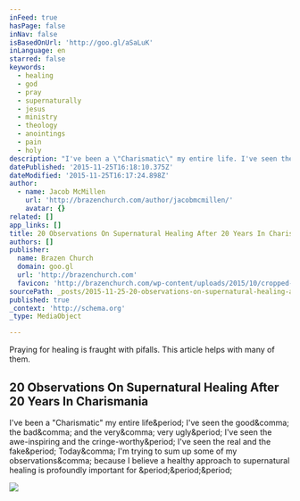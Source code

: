 ```yaml
---
inFeed: true
hasPage: false
inNav: false
isBasedOnUrl: 'http://goo.gl/aSaLuK'
inLanguage: en
starred: false
keywords:
  - healing
  - god
  - pray
  - supernaturally
  - jesus
  - ministry
  - theology
  - anointings
  - pain
  - holy
description: "I've been a \"Charismatic\" my entire life. I've seen the good, the bad, and the very, very ugly. I've seen the awe-inspiring and the cringe-worthy. I've seen the real and the fake. Today, I'm trying to sum up some of my observations, because I believe a healthy approach to supernatural healing is profoundly important for ..."
datePublished: '2015-11-25T16:18:10.375Z'
dateModified: '2015-11-25T16:17:24.898Z'
author:
  - name: Jacob McMillen
    url: 'http://brazenchurch.com/author/jacobmcmillen/'
    avatar: {}
related: []
app_links: []
title: 20 Observations On Supernatural Healing After 20 Years In Charismania
authors: []
publisher:
  name: Brazen Church
  domain: goo.gl
  url: 'http://brazenchurch.com'
  favicon: 'http://brazenchurch.com/wp-content/uploads/2015/10/cropped-512logo-192x192.jpg'
sourcePath: _posts/2015-11-25-20-observations-on-supernatural-healing-after-20-years-in-ch.md
published: true
_context: 'http://schema.org'
_type: MediaObject

---
```

Praying for healing is fraught with pifalls.  This article helps with many of them.  

<article style=""><h1>20 Observations On Supernatural Healing After 20 Years In Charismania</h1><p>I've been a "Charismatic" my entire life&amp;period; I've seen the good&amp;comma; the bad&amp;comma; and the very&amp;comma; very ugly&amp;period; I've seen the awe-inspiring and the cringe-worthy&amp;period; I've seen the real and the fake&amp;period; Today&amp;comma; I'm trying to sum up some of my observations&amp;comma; because I believe a healthy approach to supernatural healing is profoundly important for &amp;period;&amp;period;&amp;period;</p><img src="http://brazenchurch.com/wp-content/uploads/2015/11/prayer-for-healing.png" /></article>